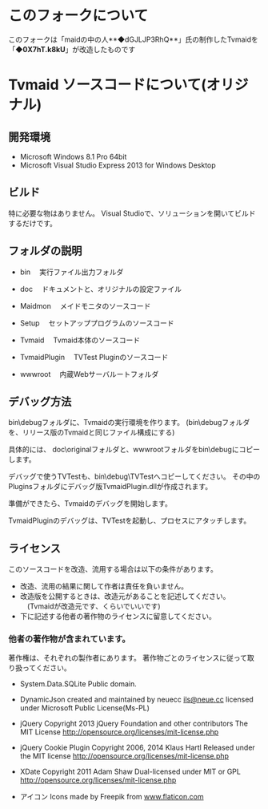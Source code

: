 ﻿このフォークについて
===============
このフォークは「maidの中の人**◆dGJLJP3RhQ**」氏の制作したTvmaidを「**◆0X7hT.k8kU**」が改造したものです

# Tvmaid ソースコードについて(オリジナル)

## 開発環境
* Microsoft Windows 8.1 Pro 64bit
* Microsoft Visual Studio Express 2013 for Windows Desktop

## ビルド
特に必要な物はありません。
Visual Studioで、ソリューションを開いてビルドするだけです。

## フォルダの説明
* bin
　実行ファイル出力フォルダ

* doc
　ドキュメントと、オリジナルの設定ファイル

* Maidmon
　メイドモニタのソースコード

* Setup
　セットアッププログラムのソースコード

* Tvmaid
　Tvmaid本体のソースコード

* TvmaidPlugin
　TVTest Pluginのソースコード

* wwwroot
　内蔵Webサーバルートフォルダ

## デバッグ方法
bin\debugフォルダに、Tvmaidの実行環境を作ります。
(bin\debugフォルダを、リリース版のTvmaidと同じファイル構成にする)

具体的には、
doc\originalフォルダと、wwwrootフォルダをbin\debugにコピーします。

デバッグで使うTVTestも、bin\debug\TVTestへコピーしてください。
その中のPluginsフォルダにデバッグ版TvmaidPlugin.dllが作成されます。

準備ができたら、Tvmaidのデバッグを開始します。

TvmaidPluginのデバッグは、TVTestを起動し、プロセスにアタッチします。


## ライセンス

このソースコードを改造、流用する場合は以下の条件があります。

* 改造、流用の結果に関して作者は責任を負いません。
* 改造版を公開するときは、改造元があることを記述してください。
　(Tvmaidが改造元です、くらいでいいです)
* 下に記述する他者の著作物のライセンスに留意してください。


### 他者の著作物が含まれています。
著作権は、それぞれの製作者にあります。
著作物ごとのライセンスに従って取り扱ってください。


* System.Data.SQLite
Public domain.


* DynamicJson
created and maintained by neuecc <ils@neue.cc>
licensed under Microsoft Public License(Ms-PL)


* jQuery
Copyright 2013 jQuery Foundation and other contributors
The MIT License
<http://opensource.org/licenses/mit-license.php>


* jQuery Cookie Plugin
Copyright 2006, 2014 Klaus Hartl
Released under the MIT license
<http://opensource.org/licenses/mit-license.php>

* XDate
Copyright 2011 Adam Shaw
Dual-licensed under MIT or GPL
<http://opensource.org/licenses/mit-license.php>

* アイコン
Icons made by Freepik from www.flaticon.com
